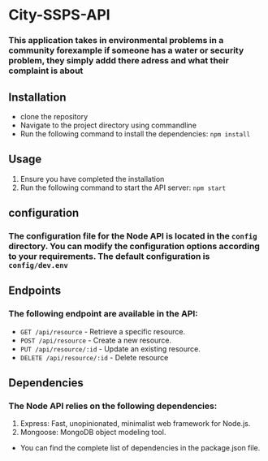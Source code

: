 # City-SSPS-API

### This application takes in environmental problems in a community forexample if someone has a water or security problem, they simply addd there adress and what their complaint is about

## Installation

- clone the repository
- Navigate to the project directory using commandline
- Run the following command to install the dependencies:
  `npm install`

## Usage

1. Ensure you have completed the installation
2. Run the following command to start the API server:
   `npm start`

## configuration

### The configuration file for the Node API is located in the `config` directory. You can modify the configuration options according to your requirements. The default configuration is `config/dev.env`

## Endpoints

### The following endpoint are available in the API:

- `GET /api/resource` - Retrieve a specific resource.
- `POST /api/resource` - Create a new resource.
- `PUT /api/resource/:id` - Update an existing resource.
- `DELETE /api/resource/:id` - Delete resource

## Dependencies

### The Node API relies on the following dependencies:

1. Express: Fast, unopinionated, minimalist web framework for Node.js.
2. Mongoose: MongoDB object modeling tool.

- You can find the complete list of dependencies in the package.json file.
